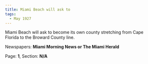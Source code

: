 ```yaml
---  
title: Miami Beach will ask to  
tags:  
  - May 1927  
---  
```

  
Miami Beach will ask to become its own county stretching from Cape Florida to the Broward County line.  
  
Newspapers: **Miami Morning News or The Miami Herald**  
  
Page: **1**, Section: **N/A** 
